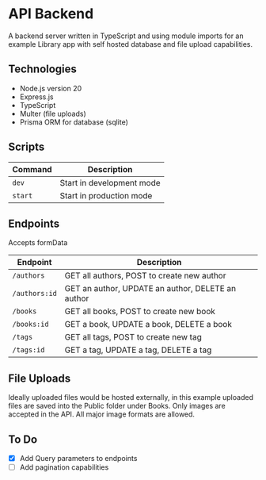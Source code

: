 # API Backend
A backend server written in TypeScript and using module imports for an example Library app with self hosted database and file upload capabilities.

## Technologies
- Node.js version 20
- Express.js
- TypeScript
- Multer (file uploads)
- Prisma ORM for database (sqlite)

## Scripts
| Command | Description |
| ------- | ----------- |
| `dev` | Start in development mode |
| `start` | Start in production mode |

## Endpoints
Accepts formData

| Endpoint | Description |
| ------- | ----------- |
| `/authors` | GET all authors, POST to create new author |
| `/authors:id` | GET an author, UPDATE an author, DELETE an author |
| `/books` | GET all books, POST to create new book |
| `/books:id` | GET a book, UPDATE a book, DELETE a book |
| `/tags` | GET all tags, POST to create new tag |
| `/tags:id` | GET a tag, UPDATE a tag, DELETE a tag |

## File Uploads
Ideally uploaded files would be hosted externally, in this example uploaded files are saved into the Public folder under Books. Only images are accepted in the API. All major image formats are allowed.

## To Do
- [x] Add Query parameters to endpoints
- [ ] Add pagination capabilities
